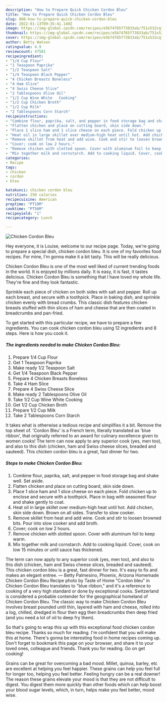 ```yaml
---
description: "How to Prepare Quick Chicken Cordon Bleu"
title: "How to Prepare Quick Chicken Cordon Bleu"
slug: 808-how-to-prepare-quick-chicken-cordon-bleu
date: 2022-01-13T09:35:41.140Z
image: https://img-global.cpcdn.com/recipes/e5b74765f73833ab/751x532cq70/chicken-cordon-bleu-recipe-main-photo.jpg
thumbnail: https://img-global.cpcdn.com/recipes/e5b74765f73833ab/751x532cq70/chicken-cordon-bleu-recipe-main-photo.jpg
cover: https://img-global.cpcdn.com/recipes/e5b74765f73833ab/751x532cq70/chicken-cordon-bleu-recipe-main-photo.jpg
author: Betty Watson
ratingvalue: 4.9
reviewcount: 47581
recipeingredient:
- "1/4 Cup Flour"
- "1 Teaspoon Paprika"
- "1/2 Teaspoon Salt"
- "1/4 Teaspoon Black Pepper"
- "4 Chicken Breasts Boneless"
- "4 Ham Slice"
- "4 Swiss Cheese Slice"
- "2 Tablespoons Olive Oil"
- "1/2 Cup Wine White   Cooking"
- "1/2 Cup Chicken Broth"
- "1/2 Cup Milk"
- "2 Tablespoons Corn Starch"
recipeinstructions:
- "Combine flour, paprika, salt, and pepper in food storage bag and shake well. Set aside."
- "Flatten chicken and place on cutting board, skin side down."
- "Place 1 slice ham and 1 slice cheese on each piece. Fold chicken up to enclose and secure with a toothpick. Place in bag with seasoned flour and shake gently to coat."
- "Heat oil in large skillet over medium-high heat until hot. Add chicken, skin side down. Brown on all sides. Transfer to slow cooker."
- "Remove skillet from heat and add wine. Cook and stir to loosen browned bits. Pour into slow cooker and add broth."
- "Cover; cook on low 2 hours."
- "Remove chicken with slotted spoon. Cover with aluminum foil to keep warm."
- "Mix together milk and cornstarch. Add to cooking liquid. Cover, cook on low 15 minutes or until sauce has thickened."
categories:
- Recipe
tags:
- chicken
- cordon
- bleu

katakunci: chicken cordon bleu 
nutrition: 250 calories
recipecuisine: American
preptime: "PT19M"
cooktime: "PT56M"
recipeyield: "1"
recipecategory: Lunch

---
```



![Chicken Cordon Bleu](https://img-global.cpcdn.com/recipes/e5b74765f73833ab/751x532cq70/chicken-cordon-bleu-recipe-main-photo.jpg)

Hey everyone, it is Louise, welcome to our recipe page. Today, we're going to prepare a special dish, chicken cordon bleu. It is one of my favorites food recipes. For mine, I'm gonna make it a bit tasty. This will be really delicious.

Chicken Cordon Bleu is one of the most well liked of current trending foods in the world. It is enjoyed by millions daily. It is easy, it is fast, it tastes delicious. Chicken Cordon Bleu is something that I have loved my whole life. They're fine and they look fantastic.

Sprinkle each piece of chicken on both sides with salt and pepper. Roll up each breast, and secure with a toothpick. Place in baking dish, and sprinkle chicken evenly with bread crumbs. This classic dish features chicken breasts stuffed with thin slices of ham and cheese that are then coated in breadcrumbs and pan-fried.


To get started with this particular recipe, we have to prepare a few ingredients. You can cook chicken cordon bleu using 12 ingredients and 8 steps. Here is how you cook it.

<!--inarticleads1-->

##### The ingredients needed to make Chicken Cordon Bleu:

1. Prepare 1/4 Cup Flour
1. Get 1 Teaspoon Paprika
1. Make ready 1/2 Teaspoon Salt
1. Get 1/4 Teaspoon Black Pepper
1. Prepare 4 Chicken Breasts Boneless
1. Take 4 Ham Slice
1. Prepare 4 Swiss Cheese Slice
1. Make ready 2 Tablespoons Olive Oil
1. Take 1/2 Cup Wine White   Cooking
1. Get 1/2 Cup Chicken Broth
1. Prepare 1/2 Cup Milk
1. Take 2 Tablespoons Corn Starch


It takes what is otherwise a tedious recipe and simplifies it a bit. Remove the top sheet of. &#39;Cordon Bleu&#39; is a French term, literally translated as &#39;blue ribbon&#39;, that originally referred to an award for culinary excellence given to women cooks! The term can now apply to any superior cook (yes, men too), and also to this dish (chicken, ham and Swiss cheese slices, breaded and sauteed). This chicken cordon bleu is a great, fast dinner for two. 

<!--inarticleads2-->

##### Steps to make Chicken Cordon Bleu:

1. Combine flour, paprika, salt, and pepper in food storage bag and shake well. Set aside.
1. Flatten chicken and place on cutting board, skin side down.
1. Place 1 slice ham and 1 slice cheese on each piece. Fold chicken up to enclose and secure with a toothpick. Place in bag with seasoned flour and shake gently to coat.
1. Heat oil in large skillet over medium-high heat until hot. Add chicken, skin side down. Brown on all sides. Transfer to slow cooker.
1. Remove skillet from heat and add wine. Cook and stir to loosen browned bits. Pour into slow cooker and add broth.
1. Cover; cook on low 2 hours.
1. Remove chicken with slotted spoon. Cover with aluminum foil to keep warm.
1. Mix together milk and cornstarch. Add to cooking liquid. Cover, cook on low 15 minutes or until sauce has thickened.


The term can now apply to any superior cook (yes, men too), and also to this dish (chicken, ham and Swiss cheese slices, breaded and sauteed). This chicken cordon bleu is a great, fast dinner for two. It&#39;s easy to fix and makes an elegant entree. — Betty Palmesino, Phoenix, Arizona Homemade Chicken Cordon Bleu Recipe photo by Taste of Home &#34;Cordon bleu&#34; in Chicken Cordon Bleu translates to &#34;blue ribbon,&#34; and it&#39;s a reference to cooking of a very high standard or done by exceptional cooks. Switzerland is considered a probable contender for the geographical homeland of Chicken Cordon Bleu. The classic way to make Chicken Cordon Bleu involves breast pounded until thin, layered with ham and cheese, rolled into a log, chilled, dredged in flour then egg then breadcrumbs then deep fried (and you need a lot of oil to deep fry them). 

So that's going to wrap this up with this exceptional food chicken cordon bleu recipe. Thanks so much for reading. I'm confident that you will make this at home. There's gonna be interesting food in home recipes coming up. Don't forget to bookmark this page on your browser, and share it to your loved ones, colleague and friends. Thank you for reading. Go on get cooking!

Grains can be great for overcoming a bad mood. Millet, quinoa, barley, etc are excellent at helping you feel happier. These grains can help you feel full for longer too, helping you feel better. Feeling hungry can be a real downer! The reason these grains elevate your mood is that they are not difficult to digest. You digest them more quickly than other foods which can help boost your blood sugar levels, which, in turn, helps make you feel better, mood wise.
